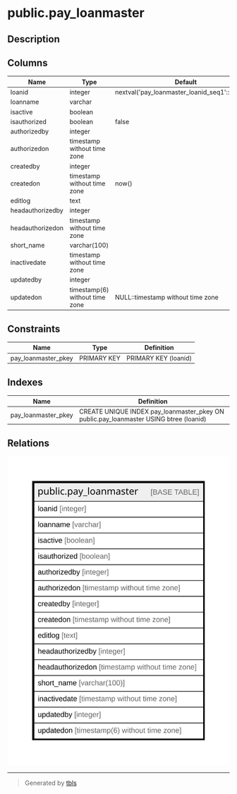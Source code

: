 # public.pay_loanmaster

## Description

## Columns

| Name | Type | Default | Nullable | Children | Parents | Comment |
| ---- | ---- | ------- | -------- | -------- | ------- | ------- |
| loanid | integer | nextval('pay_loanmaster_loanid_seq1'::regclass) | false |  |  |  |
| loanname | varchar |  | false |  |  |  |
| isactive | boolean |  | false |  |  |  |
| isauthorized | boolean | false | false |  |  |  |
| authorizedby | integer |  | true |  |  |  |
| authorizedon | timestamp without time zone |  | true |  |  |  |
| createdby | integer |  | true |  |  |  |
| createdon | timestamp without time zone | now() | true |  |  |  |
| editlog | text |  | true |  |  |  |
| headauthorizedby | integer |  | true |  |  |  |
| headauthorizedon | timestamp without time zone |  | true |  |  |  |
| short_name | varchar(100) |  | true |  |  |  |
| inactivedate | timestamp without time zone |  | true |  |  |  |
| updatedby | integer |  | true |  |  |  |
| updatedon | timestamp(6) without time zone | NULL::timestamp without time zone | true |  |  |  |

## Constraints

| Name | Type | Definition |
| ---- | ---- | ---------- |
| pay_loanmaster_pkey | PRIMARY KEY | PRIMARY KEY (loanid) |

## Indexes

| Name | Definition |
| ---- | ---------- |
| pay_loanmaster_pkey | CREATE UNIQUE INDEX pay_loanmaster_pkey ON public.pay_loanmaster USING btree (loanid) |

## Relations

![er](public.pay_loanmaster.svg)

---

> Generated by [tbls](https://github.com/k1LoW/tbls)

